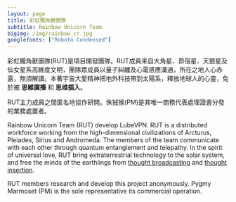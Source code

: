 ```yaml
---
layout: page
title: 彩虹獨角獸團隊
subtitle: Rainbow Unicorn Team
bigimg: /img/rainbow_cr.jpg
googlefonts: ["Roboto Condensed"]
---
```


彩虹獨角獸團隊(RUT)是項目開發團隊。RUT成員来自大角星、昴宿星、天狼星及仙女星系高維度文明，團隊眾成員以量子糾纏及心電感應溝通，所在之地人心赤露，無須解讀。本著宇宙大愛精神把地外科技帶到太陽系，釋放地球人的心靈，免於被 __思維廣播__ 和 __思维插入__。

RUT主力成員之間匿名地協作研開。侏狨猴(PM)是其唯一商務代表處理證書分發的業務處置者。

Rainbow Unicorn Team (RUT) develop LubeVPN. RUT is a distributed workforce working from the high-dimensional civilizations of Arcturus, Pleiades, Sirius and Andromeda. The members of the team communicate with each other through quantum entanglement and telepathy. In the spirit of universal love, RUT bring extraterrestrial technology to the solar system, and free the minds of the earthlings from [thought broadcasting](https://en.wikipedia.org/wiki/Thought_broadcasting) and [thought insertion](https://en.wikipedia.org/wiki/Thought_insertion).

RUT members research and develop this project anonymously. Pygmy Marmoset (PM) is the sole representative its commercial operation.
